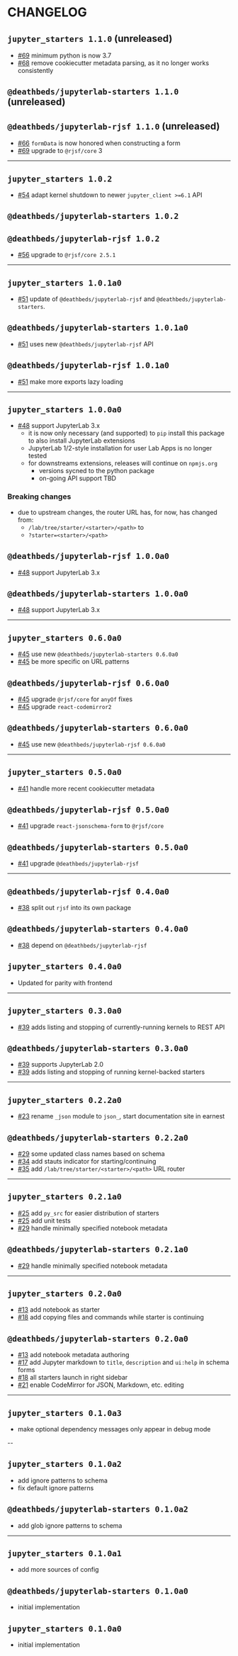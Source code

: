 # CHANGELOG

## `jupyter_starters 1.1.0` (unreleased)

- [#69] minimum python is now 3.7
- [#68] remove cookiecutter metadata parsing, as it no longer works consistently

## `@deathbeds/jupyterlab-starters 1.1.0` (unreleased)

## `@deathbeds/jupyterlab-rjsf 1.1.0` (unreleased)

- [#66] `formData` is now honored when constructing a form
- [#69] upgrade to `@rjsf/core` 3

[#66]: https://github.com/deathbeds/jupyterlab-starters/issues/66
[#68]: https://github.com/deathbeds/jupyterlab-starters/issues/68
[#69]: https://github.com/deathbeds/jupyterlab-starters/pulls/69

---

## `jupyter_starters 1.0.2`

- [#54] adapt kernel shutdown to newer `jupyter_client >=6.1` API

## `@deathbeds/jupyterlab-starters 1.0.2`

## `@deathbeds/jupyterlab-rjsf 1.0.2`

- [#56] upgrade to `@rjsf/core 2.5.1`

---

## `jupyter_starters 1.0.1a0`

- [#51] update of `@deathbeds/jupyterlab-rjsf` and `@deathbeds/jupyterlab-starters`.

## `@deathbeds/jupyterlab-starters 1.0.1a0`

- [#51] uses new `@deathbeds/jupyterlab-rjsf` API

## `@deathbeds/jupyterlab-rjsf 1.0.1a0`

- [#51] make more exports lazy loading

---

## `jupyter_starters 1.0.0a0`

- [#48] support JupyterLab 3.x
  - it is now only necessary (and supported) to `pip` install this package to also
    install JupyterLab extensions
  - JupyterLab 1/2-style installation for user Lab Apps is no longer tested
  - for downstreams extensions, releases will continue on `npmjs.org`
    - versions sycned to the python package
    - on-going API support TBD

### Breaking changes

- due to upstream changes, the router URL has, for now, has changed from:
  - `/lab/tree/starter/<starter>/<path>` to
  - `?starter=<starter>/<path>`

## `@deathbeds/jupyterlab-rjsf 1.0.0a0`

- [#48] support JupyterLab 3.x

## `@deathbeds/jupyterlab-starters 1.0.0a0`

- [#48] support JupyterLab 3.x

---

## `jupyter_starters 0.6.0a0`

- [#45] use new `@deathbeds/jupyterlab-starters 0.6.0a0`
- [#45] be more specific on URL patterns

## `@deathbeds/jupyterlab-rjsf 0.6.0a0`

- [#45] upgrade `@rjsf/core` for `anyOf` fixes
- [#45] upgrade `react-codemirror2`

## `@deathbeds/jupyterlab-starters 0.6.0a0`

- [#45] use new `@deathbeds/jupyterlab-rjsf 0.6.0a0`

---

## `jupyter_starters 0.5.0a0`

- [#41] handle more recent cookiecutter metadata

## `@deathbeds/jupyterlab-rjsf 0.5.0a0`

- [#41] upgrade `react-jsonschema-form` to `@rjsf/core`

## `@deathbeds/jupyterlab-starters 0.5.0a0`

- [#41] upgrade `@deathbeds/jupyterlab-rjsf`

---

## `@deathbeds/jupyterlab-rjsf 0.4.0a0`

- [#38] split out `rjsf` into its own package

## `@deathbeds/jupyterlab-starters 0.4.0a0`

- [#38] depend on `@deathbeds/jupyterlab-rjsf`

## `jupyter_starters 0.4.0a0`

- Updated for parity with frontend

---

## `jupyter_starters 0.3.0a0`

- [#39] adds listing and stopping of currently-running kernels to REST API

## `@deathbeds/jupyterlab-starters 0.3.0a0`

- [#39] supports JupyterLab 2.0
- [#39] adds listing and stopping of running kernel-backed starters

---

## `jupyter_starters 0.2.2a0`

- [#23] rename `_json` module to `json_`, start documentation site in earnest

## `@deathbeds/jupyterlab-starters 0.2.2a0`

- [#29] some updated class names based on schema
- [#34] add stauts indicator for starting/continuing
- [#35] add `/lab/tree/starter/<starter>/<path>` URL router

---

## `jupyter_starters 0.2.1a0`

- [#25] add `py_src` for easier distribution of starters
- [#25] add unit tests
- [#29] handle minimally specified notebook metadata

## `@deathbeds/jupyterlab-starters 0.2.1a0`

- [#29] handle minimally specified notebook metadata

---

## `jupyter_starters 0.2.0a0`

- [#13] add notebook as starter
- [#18] add copying files and commands while starter is continuing

## `@deathbeds/jupyterlab-starters 0.2.0a0`

- [#13] add notebook metadata authoring
- [#17] add Jupyter markdown to `title`, `description` and `ui:help` in schema forms
- [#18] all starters launch in right sidebar
- [#21] enable CodeMirror for JSON, Markdown, etc. editing

---

## `jupyter_starters 0.1.0a3`

- make optional dependency messages only appear in debug mode

--

## `jupyter_starters 0.1.0a2`

- add ignore patterns to schema
- fix default ignore patterns

## `@deathbeds/jupyterlab-starters 0.1.0a2`

- add glob ignore patterns to schema

---

## `jupyter_starters 0.1.0a1`

- add more sources of config

## `@deathbeds/jupyterlab-starters 0.1.0a0`

- initial implementation

## `jupyter_starters 0.1.0a0`

- initial implementation

[#13]: https://github.com/deathbeds/jupyterlab-starters/pull/13
[#17]: https://github.com/deathbeds/jupyterlab-starters/pull/17
[#18]: https://github.com/deathbeds/jupyterlab-starters/pull/18
[#21]: https://github.com/deathbeds/jupyterlab-starters/pull/21
[#23]: https://github.com/deathbeds/jupyterlab-starters/pull/23
[#25]: https://github.com/deathbeds/jupyterlab-starters/pull/25
[#29]: https://github.com/deathbeds/jupyterlab-starters/pull/29
[#34]: https://github.com/deathbeds/jupyterlab-starters/pull/34
[#35]: https://github.com/deathbeds/jupyterlab-starters/pull/35
[#38]: https://github.com/deathbeds/jupyterlab-starters/pull/38
[#39]: https://github.com/deathbeds/jupyterlab-starters/pull/39
[#41]: https://github.com/deathbeds/jupyterlab-starters/pull/41
[#45]: https://github.com/deathbeds/jupyterlab-starters/pull/45
[#48]: https://github.com/deathbeds/jupyterlab-starters/issues/48
[#51]: https://github.com/deathbeds/jupyterlab-starters/pull/51
[#54]: https://github.com/deathbeds/jupyterlab-starters/pull/54
[#56]: https://github.com/deathbeds/jupyterlab-starters/pull/56
